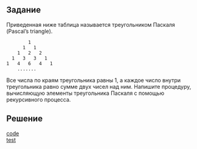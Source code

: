 ## Задание
Приведенная ниже таблица называется треугольником Паскаля (Pascal’s triangle).

```     
        1
      1   1
    1   2   2
  1   3   3   1
1   4   6   4   1
    .......

```
Все числа по краям треугольника равны 1, а каждое число внутри треугольника равно сумме двух чисел над ним. Напишите процедуру, вычисляющую элементы треугольника Паскаля с помощью рекурсивного процесса.

## Решение
[code](../../src/chapter01/solution1_12.rkt)  
[test](../../test/chapter01/test1_12.rkt)
